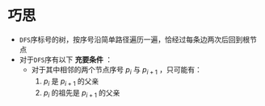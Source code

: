 # 巧思

- `DFS`序标号的树，按序号沿简单路径遍历一遍，恰经过每条边两次后回到根节点
- 对于`DFS`序有以下 **充要条件** ：
  - 对于其中相邻的两个节点序号 $p_i$ 与 $p_{i+1}$ ，只可能有：
    1. $p_i$ 是 $p_{i+1}$ 的父亲
    2. $p_i$ 的祖先是 $p_{i+1}$ 的父亲